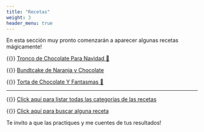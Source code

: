 ```yaml
---
title: "Recetas"
weight: 3
header_menu: true
---
```


En esta sección muy pronto comenzarán a aparecer algunas recetas mágicamente!

{{<icon class="fa fa-hand-o-right">}}&nbsp;[Tronco de Chocolate Para Navidad  🎄](recipes/tronco_navidad)

{{<icon class="fa fa-hand-o-right">}}&nbsp;[Bundtcake de Naranja y Chocolate](recipes/bundtcake_naranja)

{{<icon class="fa fa-hand-o-right">}}&nbsp;[Torta de Chocolate Y Fantasmas  🎃](recipes/torta_chocolate_fantasmas)

__________________________________________
{{<icon class="fa fa-hand-o-right">}}&nbsp;[Click aquí para listar todas las categorías de las recetas](categories)

{{<icon class="fa fa-hand-o-right">}}&nbsp;[Click aquí para buscar alguna receta](search/)


Te invito a que las practiques y me cuentes de tus resultados!






